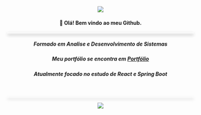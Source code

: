 
<h1 align="center">
    <img src="https://readme-typing-svg.herokuapp.com/?font=Righteous&size=35&center=true&vCenter=true&width=500&height=70&duration=4000&lines=Sou+Yan+Patrick;Desenvolvedor+Junior&color=FFFFFF;" />
</h1>

<h4 align="center">👋 Olá! Bem vindo ao meu Github.</h4>

<hr style="height: 2px; border: none; background-color: white; box-shadow: 0 4px 8px gray;">
<h5 align="center">Formado em Analise e Desenvolvimento de Sistemas</h5>
<h5 align="center">Meu portfólio se encontra em <a href="https://portfolio-yan-exes-projects.vercel.app"> Portfólio</a></h5>
<h5 align="center">Atualmente focado no estudo de React e Spring Boot</h5>
<br>
<hr style="height: 0.5px; border: none; background-color: white; box-shadow: 0 4px 8px gray;">

<p align="center">
  <a href="https://skillicons.dev">
    <img src="https://skillicons.dev/icons?i=react,spring,flutter,python,java,html,css,js" />
  </a>
</p>
